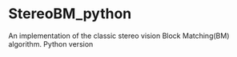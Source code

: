 # StereoBM_python
An implementation of the classic stereo vision Block Matching(BM) algorithm. Python version
